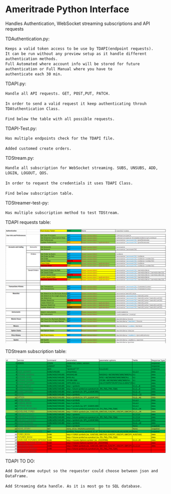 # Ameritrade Python Interface
Handles Authentication, WebSocket streaming subscriptions and API requests

TDAuthentication.py:

    Keeps a valid token access to be use by TDAPI(endpoint requests).
    It can be run without any preview setup as it handle different authentication methods.
    Full Automated where account info will be stored for future authentication or Full Manual where you have to                             authenticate each 30 min.
  
TDAPI.py:

    Handle all API requests. GET, POST,PUT, PATCH.
  
    In order to send a valid request it keep authenticating throuh TDAtuthentication Class.
  
    Find below the table with all possible requests.
  
TDAPI-Test.py:

    Has multiple endpoints check for the TDAPI file.
  
    Added customed create orders.
  
TDStream.py:

    Handle all subscription for WebSocket streaming. SUBS, UNSUBS, ADD, LOGIN, LOGOUT, QOS.
  
    In order to request the credentials it uses TDAPI Class.
  
    Find below subscription table.
 
TDStreamer-test-py:

    Has multiple subscription method to test TDStream.

TDAPI requests table:

![Screenshot](TDAPITable.jpg)

TDStream subscription table:

![Screenshot](TDStreamerTable.png)

TDAPI TO DO: 

    Add DataFrame output so the requester could choose between json and DataFrame.
              
    Add Streaming data handle. As it is most go to SQL database. 
